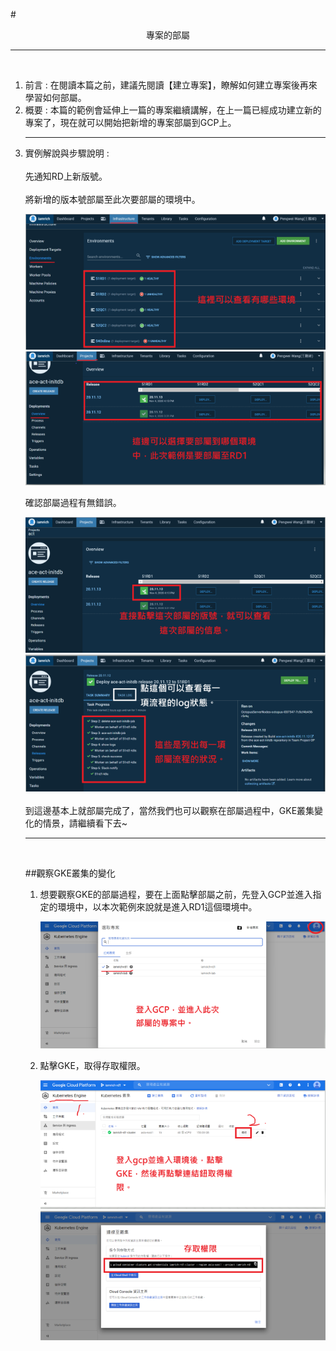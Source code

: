 #<center>專案的部屬</center>
<hr>
<br>
<ol>
<li>前言 : 在閱讀本篇之前，建議先閱讀【建立專案】，瞭解如何建立專案後再來學習如何部屬。 
<li>概要 : 本篇的範例會延伸上一篇的專案繼續講解，在上一篇已經成功建立新的專案了，現在就可以開始把新增的專案部屬到GCP上。
<hr>
<li> 實例解說與步驟說明 :
<br><br>
<Step1> 先通知RD上新版號。
<br><br>
<Step2> 將新增的版本號部屬至此次要部屬的環境中。

![image.png](/.attachments/image-312d8359-ddb4-45ef-b8e0-e4a2c7726553.png)
![image.png](/.attachments/image-775b7334-cca0-4841-aecf-9c870e3d959f.png)

<Step3> 確認部屬過程有無錯誤。

![image.png](/.attachments/image-39a395bf-7188-49ba-870c-29babe2824df.png)
![image.png](/.attachments/image-05a0c032-5754-4a08-ac65-8ed1fc048293.png)
<br><br>
到這邊基本上就部屬完成了，當然我們也可以觀察在部屬過程中，GKE叢集變化的情景，請繼續看下去~
<hr>
<br>

##觀察GKE叢集的變化
<ol>
<li>想要觀察GKE的部屬過程，要在上面<Step2>點擊部屬之前，先登入GCP並進入指定的環境中，以本次範例來說就是進入RD1這個環境中。

![image.png](/.attachments/image-2fac1fa8-248b-4c7f-9840-40f1bc0f6d42.png)
<li> 點擊GKE，取得存取權限。

![image.png](/.attachments/image-77cc562d-bb93-43be-849f-fbccd3b6d7a0.png)
![image.png](/.attachments/image-ab136615-8720-46fa-8e0b-126d86096fd8.png)
</ol>
</ol>






